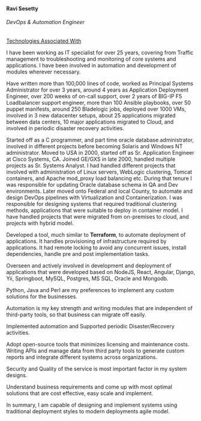 #### Ravi Sesetty
###### DevOps & Automation Engineer

[Technologies Associated With](./Projects/technology.md)

I have been working as IT specialist for over 25 years, covering from Traffic management to troubleshooting and monitoring of core systems and applications. I have been involved in automation and development of modules wherever necessary.

Have written more than 100,000 lines of code, worked as Principal Systems Administrator for over 3 years, around 4 years as Application Deployment Engineer, over 200 weeks of on-call support, over 2 years of BIG-IP F5 Loadbalancer support engineer, more than 100 Ansible playbooks, over 50 puppet manifests, around 250 Bladelogic jobs, deployed over 1000 VMs,  involved in 3 new datacenter setups, about 25 applications migrated between data centers, 10 major applications migrated to Cloud, and involved in periodic disaster recovery activities. 

Started off as a C programmer, and part time oracle database administrator, involved in different projects before becoming Solaris and Windows NT administrator. Moved to USA in 2000, started off as Sr. Application Engineer at Cisco Systems, CA. Joined GE/GXS in late 2000, handled multiple projects as Sr. Systems Analyst. I had handled different projects that involved with administration of Linux servers, WebLogic clustering, Tomcat containers, and Apache mod_proxy load balancing etc. During that tenure I was responsible for updating Oracle database schema in QA and Dev environments. Later moved onto Federal and local County, to automate and design DevOps pipelines with Virtualization and Containerization. I was responsible for designing systems that required traditional clustering methods, applications that were suitable to deploy in container model. I have handled projects that were migrated from on-premises to cloud, and projects with hybrid model.

Developed a tool, much similar to **Terraform**, to automate deployment of applications. It handles provisioning of infrastructure required by applications. It had remote locking to avoid any concurrent issues, install dependencies, handle pre and post implementation tasks.

Overseen and actively involved in development and deployment of applications that were developed based on NodeJS, React, Angular, Django, Yii, Springboot, MySQL, Postgres, MS SQL, Oracle and Mongodb. 

Python, Java and Perl are my preferences to implement any custom solutions for the businesses. 

Automation is my key strength and writing modules that are independent of third-party tools, so that business can migrate off easily. 

Implemented automation and Supported periodic Disaster/Recovery activities.

Adopt open-source tools that minimizes licensing and maintenance costs. Writing APIs and manage data from third party tools to generate custom reports and integrate different systems across organizations. 

Security and Quality of the service is most important factor in my system designs.  

Understand business requirements and come up with most optimal solutions that are cost effective, easy scale and implement. 

In summary, I am capable of designing and implement systems using  traditional deployment styles to modern deployments agile model. 

